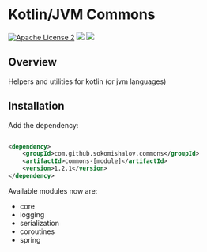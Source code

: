 # Kotlin/JVM Commons

[![Apache License 2](https://img.shields.io/badge/license-ASF2-purple.svg)](https://choosealicense.com/licenses/apache-2.0/)
[![](https://img.shields.io/maven-central/v/ru.sokomishalov.commons/commons-parent)](https://mvnrepository.com/artifact/ru.sokomishalov.commons/commons-parent)
[![](https://img.shields.io/jitpack/v/github/sokomishalov/commons-kotlin-jvm)](https://jitpack.io/#sokomishalov/commons)

## Overview

Helpers and utilities for kotlin (or jvm languages)

## Installation

Add the dependency:

```xml

<dependency>
    <groupId>com.github.sokomishalov.commons</groupId>
    <artifactId>commons-[module]</artifactId>
    <version>1.2.1</version>
</dependency>
```

Available modules now are:

- core
- logging
- serialization
- coroutines
- spring